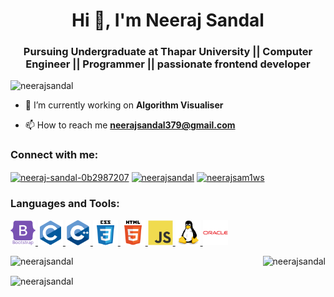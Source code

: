 <h1 align="center">Hi 👋, I'm Neeraj Sandal</h1>
<h3 align="center">Pursuing Undergraduate at Thapar University || Computer Engineer || Programmer ||  passionate frontend developer </h3>

<p align="left"> <img src="https://t4.ftcdn.net/jpg/03/13/40/45/360_F_313404541_e9YZ3pht6oEEkMXuhxTboqXA2B2ShNnC.jpg" alt="neerajsandal" /> </p>

- 🔭 I’m currently working on **Algorithm Visualiser**

- 📫 How to reach me **neerajsandal379@gmail.com**

<h3 align="left">Connect with me:</h3>
<p align="left">
<a href="https://linkedin.com/in/neeraj-sandal-0b2987207" target="blank"><img align="center" src="https://raw.githubusercontent.com/rahuldkjain/github-profile-readme-generator/master/src/images/icons/Social/linked-in-alt.svg" alt="neeraj-sandal-0b2987207" height="30" width="40" /></a>
<a href="https://www.leetcode.com/neerajsandal" target="blank"><img align="center" src="https://raw.githubusercontent.com/rahuldkjain/github-profile-readme-generator/master/src/images/icons/Social/leet-code.svg" alt="neerajsandal" height="30" width="40" /></a>
<a href="https://auth.geeksforgeeks.org/user/neerajsam1ws" target="blank"><img align="center" src="https://raw.githubusercontent.com/rahuldkjain/github-profile-readme-generator/master/src/images/icons/Social/geeks-for-geeks.svg" alt="neerajsam1ws" height="30" width="40" /></a>
</p>

<h3 align="left">Languages and Tools:</h3>
<p align="left"> <a href="https://getbootstrap.com" target="_blank" rel="noreferrer"> <img src="https://raw.githubusercontent.com/devicons/devicon/master/icons/bootstrap/bootstrap-plain-wordmark.svg" alt="bootstrap" width="40" height="40"/> </a> <a href="https://www.cprogramming.com/" target="_blank" rel="noreferrer"> <img src="https://raw.githubusercontent.com/devicons/devicon/master/icons/c/c-original.svg" alt="c" width="40" height="40"/> </a> <a href="https://www.w3schools.com/cpp/" target="_blank" rel="noreferrer"> <img src="https://raw.githubusercontent.com/devicons/devicon/master/icons/cplusplus/cplusplus-original.svg" alt="cplusplus" width="40" height="40"/> </a> <a href="https://www.w3schools.com/css/" target="_blank" rel="noreferrer"> <img src="https://raw.githubusercontent.com/devicons/devicon/master/icons/css3/css3-original-wordmark.svg" alt="css3" width="40" height="40"/> </a> <a href="https://www.w3.org/html/" target="_blank" rel="noreferrer"> <img src="https://raw.githubusercontent.com/devicons/devicon/master/icons/html5/html5-original-wordmark.svg" alt="html5" width="40" height="40"/> </a> <a href="https://developer.mozilla.org/en-US/docs/Web/JavaScript" target="_blank" rel="noreferrer"> <img src="https://raw.githubusercontent.com/devicons/devicon/master/icons/javascript/javascript-original.svg" alt="javascript" width="40" height="40"/> </a> <a href="https://www.linux.org/" target="_blank" rel="noreferrer"> <img src="https://raw.githubusercontent.com/devicons/devicon/master/icons/linux/linux-original.svg" alt="linux" width="40" height="40"/> </a> <a href="https://www.oracle.com/" target="_blank" rel="noreferrer"> <img src="https://raw.githubusercontent.com/devicons/devicon/master/icons/oracle/oracle-original.svg" alt="oracle" width="40" height="40"/> </a> </p>

<p><img align="left" src="https://github-readme-stats.vercel.app/api/top-langs?username=neerajsandal&show_icons=true&locale=en&layout=compact" alt="neerajsandal" /></p>

<p style="margin-top : 5px" >&nbsp;<img align="right" src="https://github-readme-stats.vercel.app/api?username=neerajsandal&show_icons=true&locale=en" alt="neerajsandal" /></p>

<p style="margin-top : 5px" ><img align="center" src="https://github-readme-streak-stats.herokuapp.com/?user=neerajsandal&" alt="neerajsandal" /></p>

